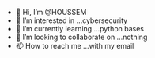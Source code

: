 - 👋 Hi, I’m @HOUSSEM
- 👀 I’m interested in ...cybersecurity
- 🌱 I’m currently learning ...python bases
- 💞️ I’m looking to collaborate on ...nothing
- 📫 How to reach me ...with my email

<!---
HOUSSEM is a ✨ special ✨ repository because its `README.md` (this file) appears on your GitHub profile.
You can click the Preview link to take a look at your changes.
--->
